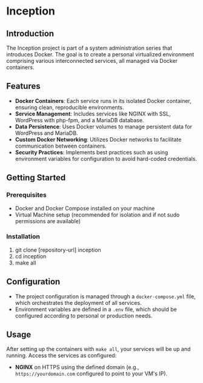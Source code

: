 # Inception

## Introduction

The Inception project is part of a system administration series that introduces Docker. The goal is to create a personal virtualized environment comprising various interconnected services, all managed via Docker containers.

## Features

- **Docker Containers**: Each service runs in its isolated Docker container, ensuring clean, reproducible environments.
- **Service Management**: Includes services like NGINX with SSL, WordPress with php-fpm, and a MariaDB database.
- **Data Persistence**: Uses Docker volumes to manage persistent data for WordPress and MariaDB.
- **Custom Docker Networking**: Utilizes Docker networks to facilitate communication between containers.
- **Security Practices**: Implements best practices such as using environment variables for configuration to avoid hard-coded credentials.

## Getting Started

### Prerequisites

- Docker and Docker Compose installed on your machine
- Virtual Machine setup (recommended for isolation and if not sudo permissions are available)

### Installation

1) git clone [repository-url] inception
2) cd inception
3) make all
  
## Configuration

- The project configuration is managed through a `docker-compose.yml` file, which orchestrates the deployment of all services.
- Environment variables are defined in a `.env` file, which should be configured according to personal or production needs.

## Usage

After setting up the containers with `make all`, your services will be up and running. Access the services as configured:

- **NGINX** on HTTPS using the defined domain (e.g., `https://yourdomain.com` configured to point to your VM's IP).
